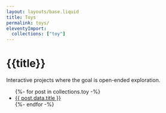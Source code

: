 ```yaml
---
layout: layouts/base.liquid
title: Toys
permalink: toys/
eleventyImport:
  collections: ["toy"]
---
```

# {{title}}

Interactive projects where the goal is open-ended exploration.

<ul>
{%- for post in collections.toy -%}
  <li><a href="{{ post.url }}">{{ post.data.title }}</a></li>
{%- endfor -%}
</ul>